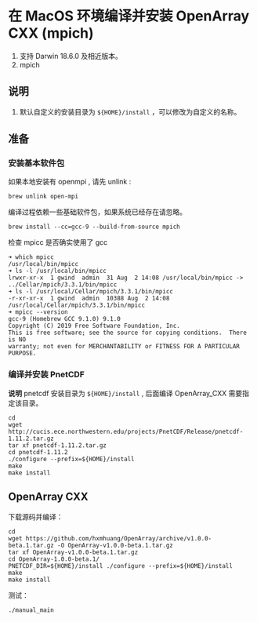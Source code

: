 # 在 MacOS 环境编译并安装 OpenArray CXX (mpich)

1. 支持 Darwin 18.6.0 及相近版本。
2. mpich

## 说明

1. 默认自定义的安装目录为 `${HOME}/install` ，可以修改为自定义的名称。

## 准备

### 安装基本软件包

如果本地安装有 openmpi , 请先 unlink :

```shell
brew unlink open-mpi
```

编译过程依赖一些基础软件包，如果系统已经存在请忽略。

```shell
brew install --cc=gcc-9 --build-from-source mpich
```

检查 mpicc 是否确实使用了 gcc 

```shell
➜ which mpicc
/usr/local/bin/mpicc
➜ ls -l /usr/local/bin/mpicc
lrwxr-xr-x  1 gwind  admin  31 Aug  2 14:08 /usr/local/bin/mpicc -> ../Cellar/mpich/3.3.1/bin/mpicc
➜ ls -l /usr/local/Cellar/mpich/3.3.1/bin/mpicc
-r-xr-xr-x  1 gwind  admin  10388 Aug  2 14:08 /usr/local/Cellar/mpich/3.3.1/bin/mpicc
➜ mpicc --version
gcc-9 (Homebrew GCC 9.1.0) 9.1.0
Copyright (C) 2019 Free Software Foundation, Inc.
This is free software; see the source for copying conditions.  There is NO
warranty; not even for MERCHANTABILITY or FITNESS FOR A PARTICULAR PURPOSE.
```

### 编译并安装 PnetCDF

**说明** pnetcdf 安装目录为 `${HOME}/install` , 后面编译 OpenArray_CXX 需要指定该目录。

```shell
cd
wget http://cucis.ece.northwestern.edu/projects/PnetCDF/Release/pnetcdf-1.11.2.tar.gz
tar xf pnetcdf-1.11.2.tar.gz
cd pnetcdf-1.11.2
./configure --prefix=${HOME}/install
make
make install
```

## OpenArray CXX

下载源码并编译：

```shell
cd
wget https://github.com/hxmhuang/OpenArray/archive/v1.0.0-beta.1.tar.gz -O OpenArray-v1.0.0-beta.1.tar.gz
tar xf OpenArray-v1.0.0-beta.1.tar.gz
cd OpenArray-1.0.0-beta.1/
PNETCDF_DIR=${HOME}/install ./configure --prefix=${HOME}/install
make
make install
```

测试：

```shell
./manual_main
```
